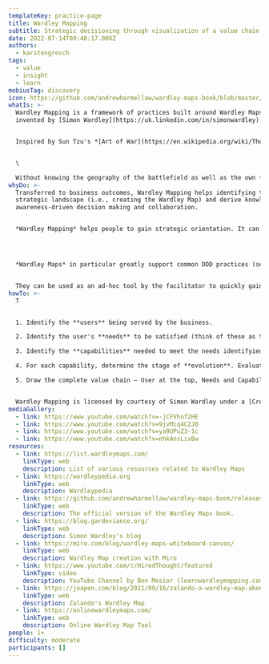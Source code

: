 ```yaml
---
templateKey: practice-page
title: Wardley Mapping
subtitle: Strategic decisioning through visualization of a value chain's evolution.
date: 2022-07-14T09:48:17.086Z
authors:
  - karstengresch
tags:
  - value
  - insight
  - learn
mobiusTag: discovery
icon: https://github.com/andrewharmellaw/wardley-maps-book/blob/master/images/cover.png?raw=true
whatIs: >-
  Wardley Mapping is a framework of practices built around Wardley Maps. It was
  invented by [Simon Wardley](https://uk.linkedin.com/in/simonwardley) in 2005. 


  Inspired by Sun Tzu's *[Art of War](https://en.wikipedia.org/wiki/The_Art_of_War)* and the historical use of geographical maps in battle situations, Wardley used geographic maps as a paradigm for strategic orientation in business to gain "topographical intelligence".


  \

  Without knowing the geography of the battlefield as well as the own forces' and the enemy's location, it makes absolutely no sense to start a battle. Or, translated, to start or run a business.
whyDo: >-
  Transferred to business outcomes, Wardley Mapping helps identifying the
  strategic landscape (i.e., creating the Wardley Map) and derive knowledge- and
  awareness-driven decision making and collaboration.


  *Wardley Mapping* helps people to gain strategic orientation. It can deliver clear insights about what needs to be done to deliver desired value, identify unknowns and prioritize.




  *Wardley Maps* in particular greatly support common DDD practices (see this presentation: <https://www.kaiser-consulting.net/conferences/slides/serverlessdays-virtual-2020.pdf>).


  They can be used as an ad-hoc tool by the facilitator to quickly gain insights in value chain discussions and add a strategic dimension to it.
howTo: >-
  T


  1. Identify the **users** being served by the business.

  2. Identify the user's **needs** to be satisfied (think of these as top-level product offerings (== *capabilities*)).

  3. Identify the **capabilities** needed to meet the needs identifyied.

  4. For each capability, determine the stage of **evolution**. Evaluate its characteristics using tools such as  (if it’s difficult to decide, try breaking the Capability down into multiple, smaller Capabilities)

  5. Draw the complete value chain — User at the top, Needs and Capabilities underneath, with dependency relationships included and Capabilities placed in Stages I, II, III, or IV of Evolution


  Wardley Mapping is licensed by courtesy of Simon Wardley under a [Creative Commons Attribution-ShareAlike 4.0](https://creativecommons.org/licenses/by-sa/4.0/legalcode) license.
mediaGallery:
  - link: https://www.youtube.com/watch?v=-jCFVhnf2HE
  - link: https://www.youtube.com/watch?v=9jvMiq4CZJ0
  - link: https://www.youtube.com/watch?v=ya9UPuZ3-1c
  - link: https://www.youtube.com/watch?v=nhkAnsLixBw
resources:
  - link: https://list.wardleymaps.com/
    linkType: web
    description: List of various resources related to Wardley Maps
  - link: https://wardleypedia.org
    linkType: web
    description: Wardleypedia
  - link: https://github.com/andrewharmellaw/wardley-maps-book/releases
    linkType: web
    description: The official version of the Wardley Maps book.
  - link: https://blog.gardeviance.org/
    linkType: web
    description: Simon Wardley's blog
  - link: https://miro.com/blog/wardley-maps-whiteboard-canvas/
    linkType: web
    description: Wardley Map creation with Miro
  - link: https://www.youtube.com/c/HiredThought/featured
    linkType: video
    description: YouTube Channel by Ben Mosior (learnwardleymapping.com) on Wardley Mapping
  - link: https://joapen.com/blog/2021/09/16/zalando-a-wardley-map-about-how-they-play-the-game/
    linkType: web
    description: Zalando's Wardley Map
  - link: https://onlinewardleymaps.com/
    linkType: web
    description: Online Wardley Map Tool
people: 1+
difficulty: moderate
participants: []
---
```

